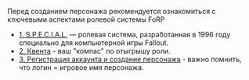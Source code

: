 Перед созданием персонажа рекомендуется ознакомиться с ключевыми аспектами ролевой системы FoRP

- [1. S.P.E.C.I.A.L.](/info/start/special/) — ролевая система, разработанная в 1996 году специально для компьютерной игры Fallout.
- [2. Квента](/info/start/kventa) - ваш "компас" по отыгрышу роли.
- [3. Регистрация аккаунта и создание персонажа](/info/start/reg1) - важно помнить, что логин = игровое имя персонажа.
